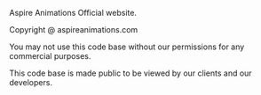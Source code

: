 Aspire Animations Official website.

Copyright @ aspireanimations.com

You may not use this code base without our permissions for any commercial purposes.

This code base is made public to be viewed by our clients and our developers.
